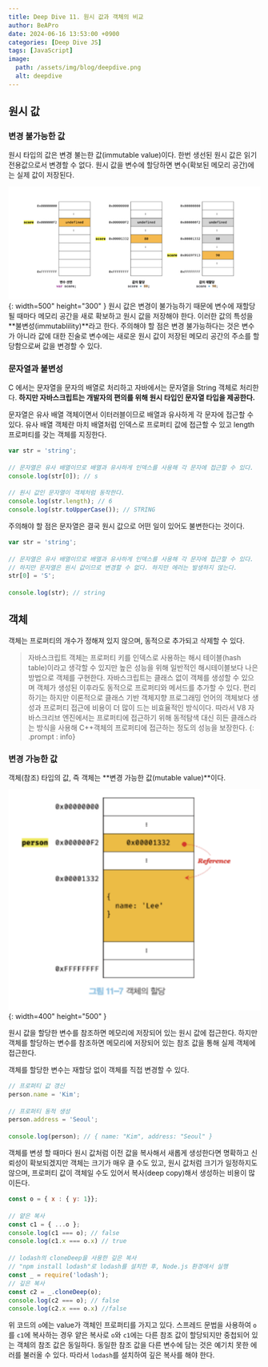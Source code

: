 ```yaml
---
title: Deep Dive 11. 원시 값과 객체의 비교
author: BeAPro
date: 2024-06-16 13:53:00 +0900
categories: [Deep Dive JS]
tags: [JavaScript]
image:
  path: /assets/img/blog/deepdive.png
  alt: deepdive
---
```

## **원시 값**
### 변경 불가능한 값
원시 타입의 값은 변경 불는한 값(immutable value)이다.
한번 생선된 원시 값은 읽기 전용값으로서 변경할 수 없다.
원시 값을 변수에 할당하면 변수(확보된 메모리 공간)에는 실제 값이 저장된다.

![Desktop View](/assets/img/blog/2024-06-16-deepdive-01.png){: width=500" height="300" }
원시 값은 변경이 불가능하기 때문에 변수에 재할당 될 때마다 메모리 공간을 새로 확보하고 원시 값을 저장해야 한다. 이러한 값의 특성을 **불변성(immutablility)**라고 한다.
주의해야 할 점은 변경 불가능하다는 것은 변수가 아니라 값에 대한 진술로 변수에는 새로운 원시 값이 저장된 메모리 공간의 주소를 할당함으로써 값을 변경할 수 있다.

### 문자열과 불변성
C 에서는 문자열을 문자의 배열로 처리하고 자바에서는 문자열을 String 객체로 처리한다.
**하지만 자바스크립트는 개발자의 편의를 위해 원시 타입인 문자열 타입을 제공한다.**

문자열은 유사 배열 객체이면서 이터러블이므로 배열과 유사하게 각 문자에 접근할 수 있다.
유사 배열 객체란 마치 배열처럼 인덱스로 프로퍼티 값에 접근할 수 있고 length 프로퍼티를 갖는 객체를 지징한다.
```js
var str = 'string';

// 문자열은 유사 배열이므로 배열과 유사하게 인덱스를 사용해 각 문자에 접근할 수 있다.
console.log(str[0]); // s

// 원시 값인 문자열이 객체처럼 동작한다.
console.log(str.length); // 6
console.log(str.toUpperCase()); // STRING
```

주의해야 할 점은 문자열은 결국 원시 값으로 어떤 일이 있어도 불변한다는 것이다.
```js
var str = 'string';

// 문자열은 유사 배열이므로 배열과 유사하게 인덱스를 사용해 각 문자에 접근할 수 있다.
// 하지만 문자열은 원시 값이므로 변경할 수 없다. 하지만 에러는 발생하지 않는다.
str[0] = 'S';

console.log(str); // string
```

## **객체**
객체는 프로퍼티의 개수가 정해져 있지 않으며, 동적으로 추가되고 삭제할 수 있다.
> 자바스크립트 객체는 프로퍼티 키를 인덱스로 사용하는 해시 테이블(hash table)이라고 생각할 수 있지만 높은 성능을 위해 일반적인 해시테이블보다 나은 방법으로 객체를 구현한다.
> 자바스크립트는 클래스 없이 객체를 생성할 수 있으며 객체가 생성된 이후라도 동적으로 프로퍼티와 메서드를 추가할 수 있다. 편리하기는 하지만 이론적으로 클래스 기반 객체지향 프로그래밍 언어의 객체보다 생성과 프로퍼티 접근에 비용이 더 많이 드는 비효율적인 방식이다.
> 따라서 V8 자바스크리브 엔진에서는 프로퍼티에 접근하기 위해 동적탐색 대신 히든 클래스라는 방식을 사용해 C++객체의 프로퍼티에 접근하는 정도의 성능을 보장한다.
{: .prompt : info}

### 변경 가능한 값
객체(참조) 타입의 값, 즉 객체는 **변경 가능한 값(mutable value)**이다.

![Desktop View](/assets/img/blog/2024-06-16-deepdive-02.png){: width=400" height="500" }

원시 값을 할당한 변수를 참조하면 메모리에 저장되어 있는 원시 값에 접근한다.
하지만 객체를 할당하는 변수를 참조하면 메모리에 저장되어 있는 참조 값을 통해 실제 객체에 접근한다.

객체를 할당한 변수는 재할당 없이 객체를 직접 변경할 수 있다.
```js
// 프로퍼티 값 갱신
person.name = 'Kim';

// 프로퍼티 동적 생성
person.address = 'Seoul';

console.log(person); // { name: "Kim", address: "Seoul" }
```
객체를 변셩 할 때마다 원시 값처럼 이전 값을 복사해서 새롭게 생성한다면 명확하고 신뢰성이 확보되겠지만 객체는 크기가 매우 클 수도 있고, 원시 값처럼 크기가 일정하지도 않으며, 프로퍼티 값이 객체일 수도 있어서 복사(deep copy)해서 생성하는 비용이 많이든다.

```js
const o = { x : { y: 1}};

// 얕은 복사
const c1 = { ...o };
console.log(c1 === o); // false
console.log(c1.x === o.x) // true

// lodash의 cloneDeep을 사용한 깊은 복사
// "npm install lodash"로 lodash를 설치한 후, Node.js 환경에서 실행
const _ = require('lodash');
// 깊은 복사
const c2 = _.cloneDeep(o);
console.log(c2 === o); // false
console.log(c2.x === o.x) //false
```
위 코드의 `o`에는 value가 객체인 프로퍼티를 가지고 있다.
스프레드 문법을 사용하여 `o`를 `c1`에 복사하는 경우 얕은 복사로 `o`와 `c1`에는 다른 참조 값이 할당되지만 중첩되어 있는 객체의 참조 값은 동일하다.
동일한 참조 값을 다른 변수에 담는 것은 예기치 못한 에러를 불러올 수 있다.
따라서 `lodash`를 설치하여 깊은 복사를 해야 한다.